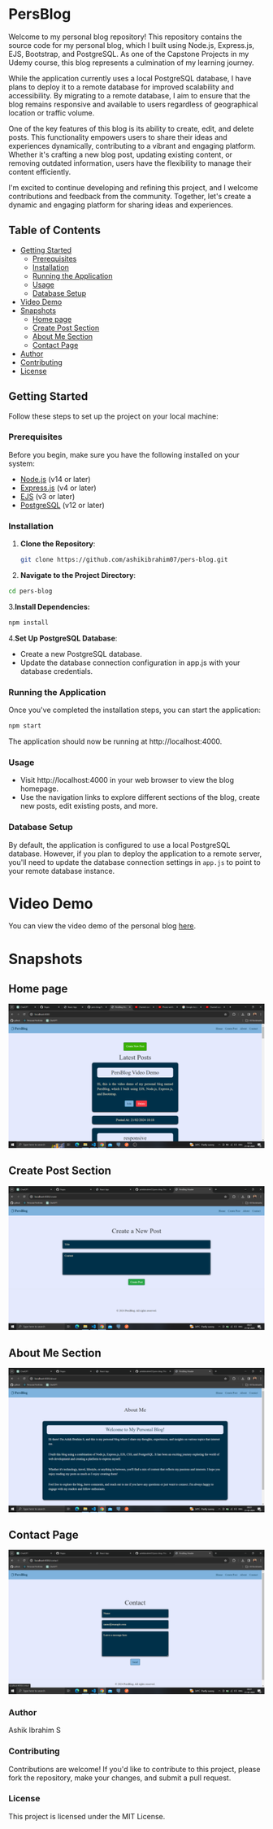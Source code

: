 # PersBlog

Welcome to my personal blog repository! This repository contains the source code for my personal blog, which I built using Node.js, Express.js, EJS, Bootstrap, and PostgreSQL. As one of the Capstone Projects in my Udemy course, this blog represents a culmination of my learning journey.

While the application currently uses a local PostgreSQL database, I have plans to deploy it to a remote database for improved scalability and accessibility. By migrating to a remote database, I aim to ensure that the blog remains responsive and available to users regardless of geographical location or traffic volume.

One of the key features of this blog is its ability to create, edit, and delete posts. This functionality empowers users to share their ideas and experiences dynamically, contributing to a vibrant and engaging platform. Whether it's crafting a new blog post, updating existing content, or removing outdated information, users have the flexibility to manage their content efficiently.

I'm excited to continue developing and refining this project, and I welcome contributions and feedback from the community. Together, let's create a dynamic and engaging platform for sharing ideas and experiences.

## Table of Contents

- [Getting Started](#getting-started)
  - [Prerequisites](#prerequisites)
  - [Installation](#installation)
  - [Running the Application](#running-the-application)
  - [Usage](#usage)
  - [Database Setup](#database-setup)
- [Video Demo](#video-demo)
- [Snapshots](#snapshots)
  - [Home page](#home-page)
  - [Create Post Section](#create-post-section)
  - [About Me Section](#about-me-section)
  - [Contact Page](#contact-page)
- [Author](#author)
- [Contributing](#contributing)
- [License](#license)
  
## Getting Started

Follow these steps to set up the project on your local machine:

### Prerequisites

Before you begin, make sure you have the following installed on your system:

- [Node.js](https://nodejs.org/) (v14 or later)
- [Express.js](https://expressjs.com/) (v4 or later)
- [EJS](https://ejs.co/) (v3 or later)
- [PostgreSQL](https://www.postgresql.org/) (v12 or later)


### Installation

1. **Clone the Repository**: 
   ```bash
   git clone https://github.com/ashikibrahim07/pers-blog.git
   ```
   
2. **Navigate to the Project Directory**:
```bash
cd pers-blog
```

3.**Install Dependencies:**
```bash
npm install
```

4.**Set Up PostgreSQL Database**:

- Create a new PostgreSQL database.
- Update the database connection configuration in app.js with your database credentials.
 
### Running the Application
Once you've completed the installation steps, you can start the application:
```bash
npm start
```
The application should now be running at http://localhost:4000.

### Usage
- Visit http://localhost:4000 in your web browser to view the blog homepage.
- Use the navigation links to explore different sections of the blog, create new posts, edit existing posts, and more.
  
### Database Setup
By default, the application is configured to use a local PostgreSQL database. However, if you plan to deploy the application to a remote server, you'll need to update the database connection settings in `app.js` to point to your remote database instance.



# Video Demo

You can view the video demo of the personal blog [here](https://www.youtube.com/watch?v=cs0L2dWsQkQ).

# Snapshots

## Home page
![Home page](https://github.com/ashikibrahim07/pers-blog/blob/main/Screenshot%20(378).png)

## Create Post Section
![Create Post](https://github.com/ashikibrahim07/pers-blog/blob/main/Screenshot%20(375).png)

## About Me Section 
![About me](https://github.com/ashikibrahim07/pers-blog/blob/main/Screenshot%20(376).png)

## Contact Page
![Contact](https://github.com/ashikibrahim07/pers-blog/blob/main/Screenshot%20(377).png)

### Author
Ashik Ibrahim S

### Contributing
Contributions are welcome! If you'd like to contribute to this project, please fork the repository, make your changes, and submit a pull request.

### License
This project is licensed under the MIT License.



